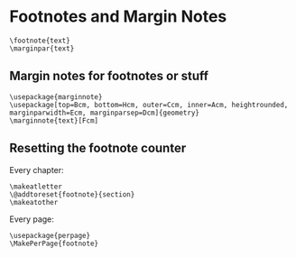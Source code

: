 # Footnotes and Margin Notes

    \footnote{text}
    \marginpar{text}

## Margin notes for footnotes or stuff

    \usepackage{marginnote}
    \usepackage[top=Bcm, bottom=Hcm, outer=Ccm, inner=Acm, heightrounded, marginparwidth=Ecm, marginparsep=Dcm]{geometry}
    \marginnote{text}[Fcm]

## Resetting the footnote counter

Every chapter:

    \makeatletter
    \@addtoreset{footnote}{section}
    \makeatother

Every page:

    \usepackage{perpage}
    \MakePerPage{footnote}


